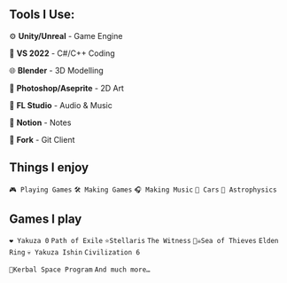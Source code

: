 ## Tools I Use:

⚙ **Unity/Unreal** - Game Engine

📄 **VS 2022** - C#/C++ Coding

🌐 **Blender** - 3D Modelling

🎨 **Photoshop/Aseprite** - 2D Art

🎵 **FL Studio** - Audio & Music

📝 **Notion** - Notes

📂 **Fork** - Git Client

## Things I enjoy

`🎮 Playing Games`
`🛠 Making Games`
`🎧 Making Music`
`🚗 Cars`
`🔭 Astrophysics`

## Games I play

`❤️ Yakuza 0`
`Path of Exile`
`⭐Stellaris`
`The Witness`
`🏴‍☠️Sea of Thieves`
`Elden Ring`
`💀 Yakuza Ishin`
`Civilization 6`

`🚀Kerbal Space Program`
`And much more…`
